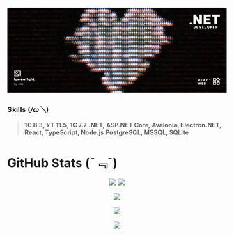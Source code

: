 ﻿<p align="center">
<img src="banner_7.png" alt="banner">
</p>

### Skills (*/ω＼*)

> **1C 8.3, УТ 11.5, 1C 7.7**
> **.NET, ASP.NET Core, Avalonia, Electron.NET, React, TypeScript, Node.js**
> **PostgreSQL, MSSQL, SQLite**

# GitHub Stats (ˉ﹃ˉ)

<p align="center">
<img src="https://github-readme-stats.vercel.app/api/top-langs/?username=lowern1ght&layout=compact&card_width=700">
<img src="https://github-profile-trophy.vercel.app/?username=lowern1ght">
</p>

<p align="center">
<img src="http://github-profile-summary-cards.vercel.app/api/cards/profile-details?username=lowern1ght&theme=default">
</p>

<p align=center>
<img src="https://streak-stats.demolab.com?user=lowern1ght&theme=default&hide_border=true&border_radius=2&date_format=M%20j%5B%2C%20Y%5D">
</p>

<p align=center>
<img src="https://github.r2v.ch/codewars?user=lowern1ght&theme=light">
</p>



